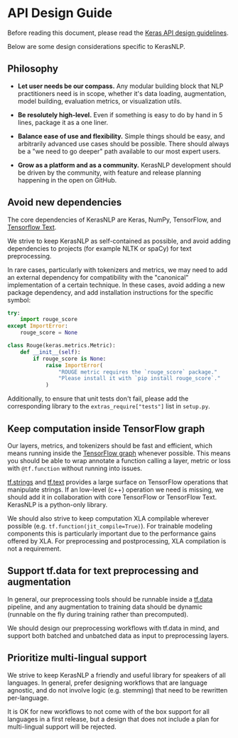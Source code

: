 # API Design Guide

Before reading this document, please read the
[Keras API design guidelines](https://github.com/keras-team/governance/blob/master/keras_api_design_guidelines.md).

Below are some design considerations specific to KerasNLP.

## Philosophy

- **Let user needs be our compass.** Any modular building block that NLP
  practitioners need is in scope, whether it's data loading, augmentation, model
  building, evaluation metrics, or visualization utils.

- **Be resolutely high-level.** Even if something is easy to do by hand in 5
  lines, package it as a one liner.

- **Balance ease of use and flexibility.** Simple things should be easy, and
  arbitrarily advanced use cases should be possible. There should always be a
  "we need to go deeper" path available to our most expert users.

- **Grow as a platform and as a community.** KerasNLP development should be
  driven by the community, with feature and release planning happening in
  the open on GitHub.

## Avoid new dependencies

The core dependencies of KerasNLP are Keras, NumPy, TensorFlow, and
[Tensorflow Text](https://www.tensorflow.org/text).

We strive to keep KerasNLP as self-contained as possible, and avoid adding
dependencies to projects (for example NLTK or spaCy) for text preprocessing.

In rare cases, particularly with tokenizers and metrics, we may need to add
an external dependency for compatibility with the "canonical" implementation
of a certain technique. In these cases, avoid adding a new package dependency,
and add installation instructions for the specific symbol:

```python
try:
    import rouge_score
except ImportError:
    rouge_score = None

class Rouge(keras.metrics.Metric):
    def __init__(self):
        if rouge_score is None:
            raise ImportError(
                "ROUGE metric requires the `rouge_score` package."
                "Please install it with `pip install rouge_score`."
            )
```

Additionally, to ensure that unit tests don't fail, please add the corresponding
library to the `extras_require["tests"]` list in `setup.py`.

## Keep computation inside TensorFlow graph

Our layers, metrics, and tokenizers should be fast and efficient, which means
running inside the
[TensorFlow graph](https://www.tensorflow.org/guide/intro_to_graphs)
whenever possible. This means you should be able to wrap annotate a function
calling a layer, metric or loss with `@tf.function` without running into issues.

[tf.strings](https://www.tensorflow.org/api_docs/python/tf/strings) and
[tf.text](https://www.tensorflow.org/text/api_docs/python/text) provides a large
surface on TensorFlow operations that manipulate strings. If an low-level (c++)
operation we need is missing, we should add it in collaboration with core
TensorFlow or TensorFlow Text. KerasNLP is a python-only library.

We should also strive to keep computation XLA compilable wherever possible (e.g.
`tf.function(jit_compile=True)`). For trainable modeling components this is
particularly important due to the performance gains offered by XLA. For
preprocessing and postprocessing, XLA compilation is not a requirement.

## Support tf.data for text preprocessing and augmentation

In general, our preprocessing tools should be runnable inside a
[tf.data](https://www.tensorflow.org/guide/data) pipeline, and any augmentation
to training data should be dynamic (runnable on the fly during training rather
than precomputed).

We should design our preprocessing workflows with tf.data in mind, and support
both batched and unbatched data as input to preprocessing layers.

## Prioritize multi-lingual support

We strive to keep KerasNLP a friendly and useful library for speakers of all
languages. In general, prefer designing workflows that are language agnostic,
and do not involve logic (e.g. stemming) that need to be rewritten
per-language.

It is OK for new workflows to not come with of the box support for all
languages in a first release, but a design that does not include a plan for
multi-lingual support will be rejected.
